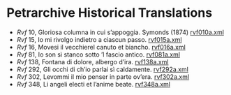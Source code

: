 # Petrarchive Historical Translations

* _Rvf_ 10, Gloriosa columna in cui s’appoggia. Symonds (1874) <a href="rvf010a.xml">rvf010a.xml</a>
* _Rvf_ 15, Io mi rivolgo indietro a ciascun passo. <a href="rvf015a.xml">rvf015a.xml</a> 
* _Rvf_ 16, Movesi il vecchierel canuto et biancho. <a href="rvf016a.xml">rvf016a.xml</a>
* _Rvf_ 81, Io son sì stanco sotto ’l fascio antico. <a href="rvf081a.xml">rvf081a.xml</a>
* _Rvf_ 138, Fontana di dolore, albergo d’ira. <a href="rvf138a.xml">rvf138a.xml</a>
* _Rvf_ 292, Gli occhi di ch’io parlai sì caldamente. <a href="rvf292a.xml">rvf292a.xml</a>
* _Rvf_ 302, Levommi il mio penser in parte ov’era. <a href="rvf302a.xml">rvf302a.xml</a>
* _Rvf_ 348, Li angeli electi et l’anime beate. <a href="rvf348a.xml">rvf348a.xml</a>
